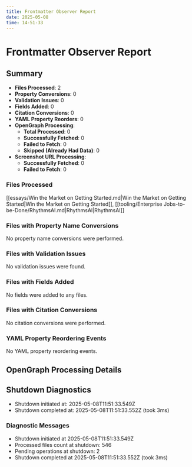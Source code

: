 ```yaml
---
title: Frontmatter Observer Report
date: 2025-05-08
time: 14-51-33
---
```


# Frontmatter Observer Report

## Summary

- **Files Processed**: 2
- **Property Conversions**: 0
- **Validation Issues**: 0
- **Fields Added**: 0
- **Citation Conversions**: 0
- **YAML Property Reorders**: 0
- **OpenGraph Processing**:
  - **Total Processed**: 0
  - **Successfully Fetched**: 0
  - **Failed to Fetch**: 0
  - **Skipped (Already Had Data)**: 0
- **Screenshot URL Processing**:
  - **Successfully Fetched**: 0
  - **Failed to Fetch**: 0

### Files Processed
[[essays/Win the Market on Getting Started.md|Win the Market on Getting Started|Win the Market on Getting Started]], [[tooling/Enterprise Jobs-to-be-Done/RhythmsAI.md|RhythmsAI|RhythmsAI]]

### Files with Property Name Conversions
No property name conversions were performed.

### Files with Validation Issues
No validation issues were found.

### Files with Fields Added
No fields were added to any files.

### Files with Citation Conversions
No citation conversions were performed.

### YAML Property Reordering Events
No YAML property reordering events.

## OpenGraph Processing Details


## Shutdown Diagnostics

- Shutdown initiated at: 2025-05-08T11:51:33.549Z
- Shutdown completed at: 2025-05-08T11:51:33.552Z (took 3ms)

### Diagnostic Messages

- Shutdown initiated at 2025-05-08T11:51:33.549Z
- Processed files count at shutdown: 546
- Pending operations at shutdown: 2
- Shutdown completed at 2025-05-08T11:51:33.552Z (took 3ms)

